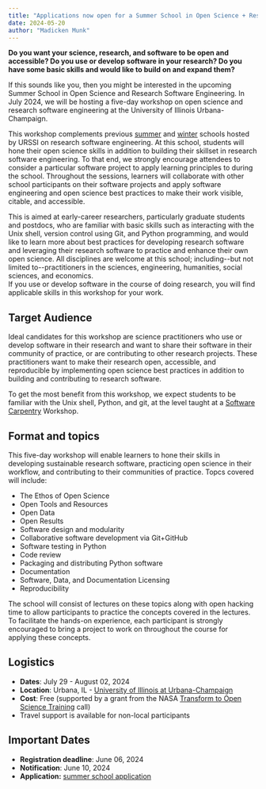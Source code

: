```yaml
---
title: "Applications now open for a Summer School in Open Science + Research Software Engineering"
date: 2024-05-20
author: "Madicken Munk"
---
```



__Do you want your science, research, and software to be open and accessible? Do you use or develop software in your research? Do you have some basic skills and would like to build on and expand them?__

If this sounds like you, then you might be interested in the upcoming Summer School in Open Science and Research Software Engineering. 
In July 2024, we will be hosting a five-day workshop on open science and research software engineering at the University of Illinois Urbana-Champaign. 

This workshop complements previous [summer](https://urssi.us/blog/2024/02/29/applications-now-open-for-the-2024-urssi-summer-school-in-research-software-engineering/) and [winter](https://urssi.us/blog/2023/10/31/applications-now-open-for-the-2024-urssi-winter-school-in-research-software-engineering/) schools hosted by URSSI on research software engineering. 
At this school, students will hone their open science skills in addition to building their skillset in research software engineering. 
To that end, we strongly encourage attendees to consider a particular software project to apply learning principles to during the school. 
Throughout the sessions, learners will collaborate with other school participants on their software projects and apply software engineering and open science best practices to make their work visible, citable, and accessible.    

This is aimed at early-career researchers, particularly graduate students and postdocs, who are familiar with basic skills such as interacting with the Unix shell, version control using Git, and Python programming, and would like to learn more about best practices for developing research software and leveraging their research software to practice and enhance their own open science. 
All disciplines are welcome at this school; including--but not limited to--practitioners in the sciences, engineering, humanities, social sciences, and economics.  
If you use or develop software in the course of doing research, you will find applicable skills in this workshop for your work. 

## Target Audience

Ideal candidates for this workshop are science practitioners who use or develop software in their research and want to share their software in their community of practice, or are contributing to other research projects. 
These practitioners want to make their research open, accessible, and reproducible by implementing open science best practices in addition to building and contributing to research software. 

To get the most benefit from this workshop, we expect students to be familiar with the Unix shell, Python, and git, at the level taught at a [Software Carpentry](https://software-carpentry.org/) Workshop. 

## Format and topics

This five-day workshop will enable learners to hone their skills in developing sustainable research software, practicing open science in their workflow, and contributing to their communities of practice. Topcs covered will include:  

*   The Ethos of Open Science
*   Open Tools and Resources
*   Open Data 
*   Open Results 
*   Software design and modularity
*   Collaborative software development via Git+GitHub
*   Software testing in Python
*   Code review
*   Packaging and distributing Python software
*   Documentation
*   Software, Data, and Documentation Licensing
*   Reproducibility

The school will consist of lectures on these topics along with open hacking time to allow participants to practice the concepts covered in the lectures. To facilitate the hands-on experience, each participant is strongly encouraged to bring a project to work on throughout the course for applying these concepts.

## Logistics

*   **Dates**: July 29 - August 02, 2024
*   **Location**: Urbana, IL - [University of Illinois at Urbana-Champaign](https://illinois.edu)
*   **Cost**: Free (supported by a grant from the NASA [Transform to Open Science Training](https://www.nasa.gov/centers-and-facilities/marshall/nasa-boosts-open-science-through-innovative-training/) call)
*   Travel support is available for non-local participants

## Important Dates

*   **Registration deadline**: June 06, 2024
*   **Notification**: June 10, 2024 
*   **Application:** [summer school application](https://forms.gle/jf3dHpLszcBRD72b9)
